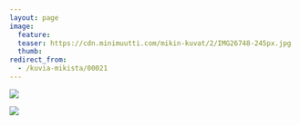 ```yaml
---
layout: page
image:
  feature:
  teaser: https://cdn.minimuutti.com/mikin-kuvat/2/IMG26748-245px.jpg
  thumb:
redirect_from:
  - /kuvia-mikista/00021
---
```


![](https://cdn.minimuutti.com/mikin-kuvat/2/IMG26750-800px.jpg)

![](https://cdn.minimuutti.com/mikin-kuvat/2/IMG26748-800px.jpg)
